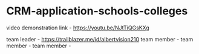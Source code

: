 # CRM-application-schools-colleges
video demonstration link - https://youtu.be/NJtTiQGsKXg

team leader - https://trailblazer.me/id/albertvision210
team member - 
team member - 
team member -  
